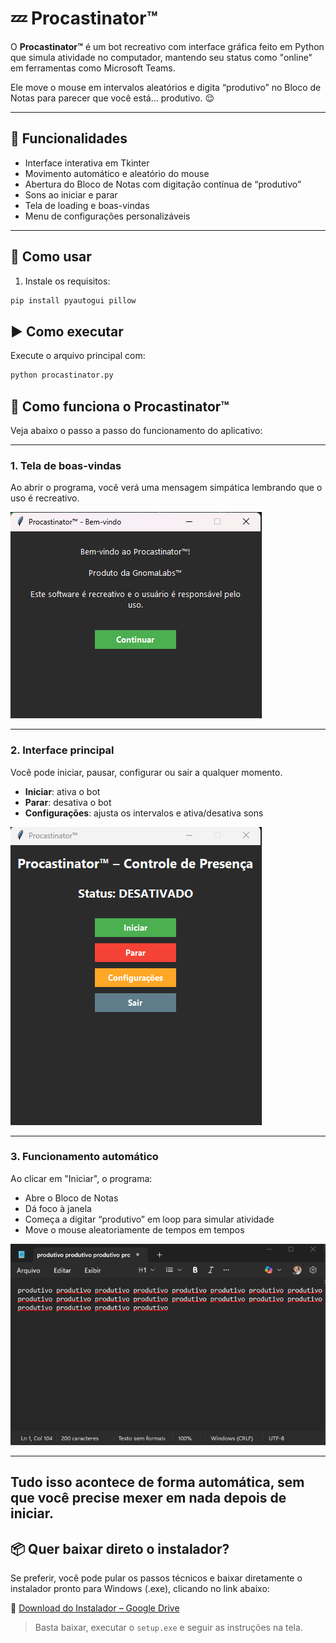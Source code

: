 # 💤 Procastinator™

O **Procastinator™** é um bot recreativo com interface gráfica feito em Python que simula atividade no computador, mantendo seu status como "online" em ferramentas como Microsoft Teams.

Ele move o mouse em intervalos aleatórios e digita “produtivo” no Bloco de Notas para parecer que você está... produtivo. 😌

---

## 🧰 Funcionalidades

- Interface interativa em Tkinter
- Movimento automático e aleatório do mouse
- Abertura do Bloco de Notas com digitação contínua de “produtivo”
- Sons ao iniciar e parar
- Tela de loading e boas-vindas
- Menu de configurações personalizáveis

---

## 🚀 Como usar

1. Instale os requisitos:
```bash
pip install pyautogui pillow
```
## ▶️ Como executar

Execute o arquivo principal com:

```bash
python procastinator.py
```

## 🧭 Como funciona o Procastinator™

Veja abaixo o passo a passo do funcionamento do aplicativo:

---

### 1. Tela de boas-vindas
Ao abrir o programa, você verá uma mensagem simpática lembrando que o uso é recreativo.

![Tela de boas-vindas](tela_boas_vindas.png)

---

### 2. Interface principal
Você pode iniciar, pausar, configurar ou sair a qualquer momento.

- **Iniciar**: ativa o bot
- **Parar**: desativa o bot
- **Configurações**: ajusta os intervalos e ativa/desativa sons

![Tela principal](tela_principal.png)

---

### 3. Funcionamento automático
Ao clicar em "Iniciar", o programa:

- Abre o Bloco de Notas
- Dá foco à janela
- Começa a digitar “produtivo” em loop para simular atividade
- Move o mouse aleatoriamente de tempos em tempos

![Bloco de Notas com texto automático](tela_produtivo.png)

---

Tudo isso acontece de forma automática, sem que você precise mexer em nada depois de iniciar.
---

## 📦 Quer baixar direto o instalador?

Se preferir, você pode pular os passos técnicos e baixar diretamente o instalador pronto para Windows (.exe), clicando no link abaixo:

🔗 [Download do Instalador – Google Drive](https://drive.google.com/drive/folders/1Lwti_6LK-T9LdXXDGsXCJXAN1xdDCqOc)

> Basta baixar, executar o `setup.exe` e seguir as instruções na tela.


